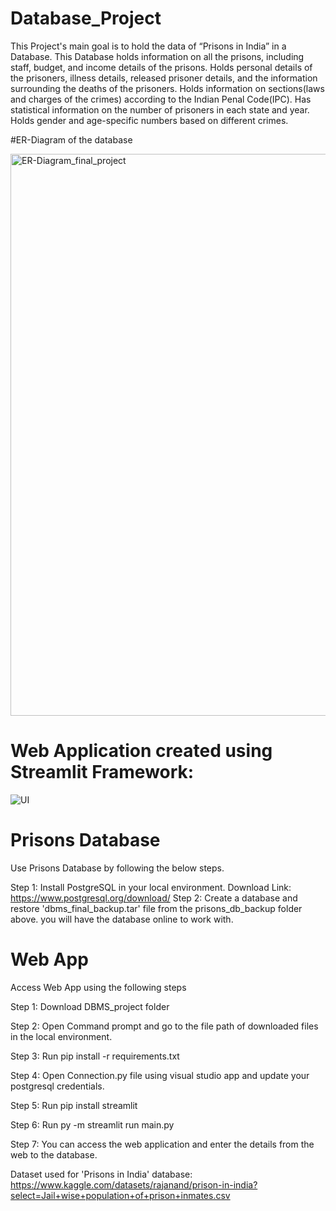 # Database_Project
This Project's main goal is to hold the data of “Prisons in India” in a Database.
This Database holds information on all the prisons, including staff, budget, and income details of the prisons.
Holds personal details of the prisoners, illness details, released prisoner details, and the information surrounding the deaths of the prisoners.
Holds information on sections(laws and charges of the crimes) according to the Indian Penal Code(IPC).
Has statistical information on the number of prisoners in each state and year.
Holds gender and age-specific numbers based on different crimes.

#ER-Diagram of the database

<img width="899" alt="ER-Diagram_final_project" src="https://user-images.githubusercontent.com/113804196/202076015-60483a8c-1ec2-458a-98cc-c0f3e0f862ae.png">

# Web Application created using Streamlit Framework:
![UI](https://user-images.githubusercontent.com/113804196/202076301-2e50e2fc-1c09-4d45-9d12-23a17603f1b4.png)

# Prisons Database
Use Prisons Database by following the below steps.

Step 1: Install PostgreSQL in your local environment.
        Download Link: https://www.postgresql.org/download/
Step 2: Create a database and restore 'dbms_final_backup.tar' file 
        from the prisons_db_backup folder above. you will have the database online to work with.

# Web App
Access Web App using the following steps

Step 1: Download DBMS_project folder

Step 2: Open Command prompt and go to the file path of downloaded files in the local environment.

Step 3: Run pip install -r requirements.txt

Step 4: Open Connection.py file using visual studio app and update your postgresql credentials.

Step 5: Run pip install streamlit

Step 6: Run py -m streamlit run main.py

Step 7: You can access the web application and enter the details from the web to the database.


Dataset used for 'Prisons in India' database: https://www.kaggle.com/datasets/rajanand/prison-in-india?select=Jail+wise+population+of+prison+inmates.csv
